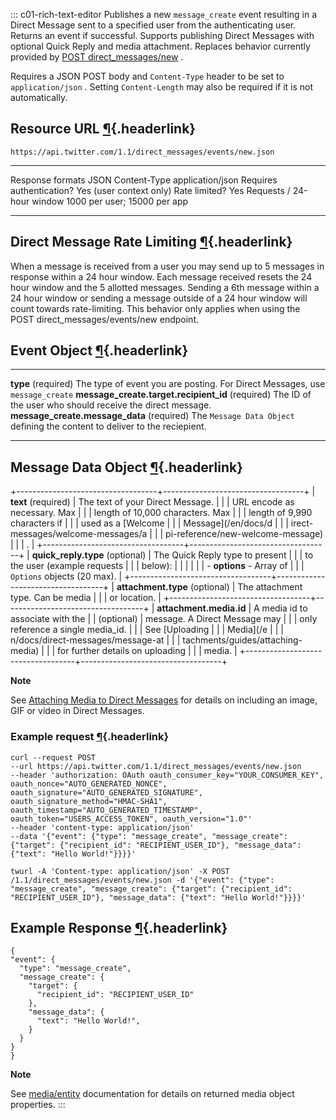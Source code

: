 <div>

::: c01-rich-text-editor
Publishes a new ` message_create ` event resulting in a Direct Message
sent to a specified user from the authenticating user. Returns an event
if successful. Supports publishing Direct Messages with optional Quick
Reply and media attachment. Replaces behavior currently provided by
[POST
direct_messages/new](/en/docs/direct-messages/sending-and-receiving/api-reference/new-message)
.

Requires a JSON POST body and ` Content-Type ` header to be set to
` application/json ` . Setting ` Content-Length ` may also be required
if it is not automatically.

## Resource URL [¶](#resource-url){.headerlink}

` https://api.twitter.com/1.1/direct_messages/events/new.json `

  --------------------------- ------------------------------
  Response formats            JSON
  Content-Type                application/json
  Requires authentication?    Yes (user context only)
  Rate limited?               Yes
  Requests / 24-hour window   1000 per user; 15000 per app
  --------------------------- ------------------------------

## Direct Message Rate Limiting [¶](#direct-message-rate-limiting){.headerlink}

When a message is received from a user you may send up to 5 messages in
response within a 24 hour window. Each message received resets the 24
hour window and the 5 allotted messages. Sending a 6th message within a
24 hour window or sending a message outside of a 24 hour window will
count towards rate-limiting. This behavior only applies when using the
POST direct_messages/events/new endpoint.

## Event Object [¶](#event-object){.headerlink}

  --------------------------------------------------- --------------------------------------------------------------------------------
  **type** (required)                                 The type of event you are posting. For Direct Messages, use ` message_create `
  **message_create.target.recipient_id** (required)   The ID of the user who should receive the direct message.
  **message_create.message_data** (required)          The ` Message Data Object ` defining the content to deliver to the reciepient.
  --------------------------------------------------- --------------------------------------------------------------------------------

## Message Data Object [¶](#message-data-object){.headerlink}

+-----------------------------------+-----------------------------------+
| **text** (required)               | The text of your Direct Message.  |
|                                   | URL encode as necessary. Max      |
|                                   | length of 10,000 characters. Max  |
|                                   | length of 9,990 characters if     |
|                                   | used as a [Welcome                |
|                                   | Message](/en/docs/d               |
|                                   | irect-messages/welcome-messages/a |
|                                   | pi-reference/new-welcome-message) |
|                                   | .                                 |
+-----------------------------------+-----------------------------------+
| **quick_reply.type** (optional)   | The Quick Reply type to present   |
|                                   | to the user (example requests     |
|                                   | below):                           |
|                                   |                                   |
|                                   | -   **options** - Array of        |
|                                   |     ` Options ` objects (20 max). |
+-----------------------------------+-----------------------------------+
| **attachment.type** (optional)    | The attachment type. Can be media |
|                                   | or location.                      |
+-----------------------------------+-----------------------------------+
| **attachment.media.id**           | A media id to associate with the  |
| (optional)                        | message. A Direct Message may     |
|                                   | only reference a single media_id. |
|                                   | See [Uploading                    |
|                                   | Media](/e                         |
|                                   | n/docs/direct-messages/message-at |
|                                   | tachments/guides/attaching-media) |
|                                   | for further details on uploading  |
|                                   | media.                            |
+-----------------------------------+-----------------------------------+

**Note**

See [Attaching Media to Direct
Messages](/en/docs/direct-messages/message-attachments/guides/attaching-media)
for details on including an image, GIF or video in Direct Messages.

### Example request [¶](#example-request){.headerlink}

    curl --request POST 
    --url https://api.twitter.com/1.1/direct_messages/events/new.json 
    --header 'authorization: OAuth oauth_consumer_key="YOUR_CONSUMER_KEY", oauth_nonce="AUTO_GENERATED_NONCE", oauth_signature="AUTO_GENERATED_SIGNATURE", oauth_signature_method="HMAC-SHA1", oauth_timestamp="AUTO_GENERATED_TIMESTAMP", oauth_token="USERS_ACCESS_TOKEN", oauth_version="1.0"' 
    --header 'content-type: application/json' 
    --data '{"event": {"type": "message_create", "message_create": {"target": {"recipient_id": "RECIPIENT_USER_ID"}, "message_data": {"text": "Hello World!"}}}}'

    twurl -A 'Content-type: application/json' -X POST /1.1/direct_messages/events/new.json -d '{"event": {"type": "message_create", "message_create": {"target": {"recipient_id": "RECIPIENT_USER_ID"}, "message_data": {"text": "Hello World!"}}}}'

## Example Response [¶](#example-response){.headerlink}

    {
    "event": {
      "type": "message_create",
      "message_create": {
        "target": {
          "recipient_id": "RECIPIENT_USER_ID"
        },
        "message_data": {
          "text": "Hello World!",
        }
      }
    }
    }

**Note**

See
[media/entity](/en/docs/tweets/data-dictionary/overview/entities-object1)
documentation for details on returned media object properties.
:::

</div>
